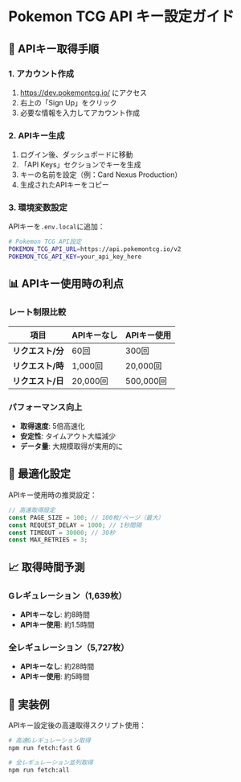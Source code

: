 # Pokemon TCG API キー設定ガイド

## 🔑 APIキー取得手順

### 1. アカウント作成
1. https://dev.pokemontcg.io/ にアクセス
2. 右上の「Sign Up」をクリック
3. 必要な情報を入力してアカウント作成

### 2. APIキー生成
1. ログイン後、ダッシュボードに移動
2. 「API Keys」セクションでキーを生成
3. キーの名前を設定（例：Card Nexus Production）
4. 生成されたAPIキーをコピー

### 3. 環境変数設定
APIキーを`.env.local`に追加：

```bash
# Pokemon TCG API設定
POKEMON_TCG_API_URL=https://api.pokemontcg.io/v2
POKEMON_TCG_API_KEY=your_api_key_here
```

## 📊 APIキー使用時の利点

### レート制限比較
| 項目 | APIキーなし | APIキー使用 |
|------|-------------|-------------|
| **リクエスト/分** | 60回 | 300回 |
| **リクエスト/時** | 1,000回 | 20,000回 |
| **リクエスト/日** | 20,000回 | 500,000回 |

### パフォーマンス向上
- **取得速度**: 5倍高速化
- **安定性**: タイムアウト大幅減少
- **データ量**: 大規模取得が実用的に

## 🚀 最適化設定

APIキー使用時の推奨設定：

```typescript
// 高速取得設定
const PAGE_SIZE = 100; // 100枚/ページ（最大）
const REQUEST_DELAY = 1000; // 1秒間隔
const TIMEOUT = 30000; // 30秒
const MAX_RETRIES = 3;
```

## 📈 取得時間予測

### Gレギュレーション（1,639枚）
- **APIキーなし**: 約8時間
- **APIキー使用**: 約1.5時間

### 全レギュレーション（5,727枚）
- **APIキーなし**: 約28時間
- **APIキー使用**: 約5時間

## 🔧 実装例

APIキー設定後の高速取得スクリプト使用：

```bash
# 高速Gレギュレーション取得
npm run fetch:fast G

# 全レギュレーション並列取得
npm run fetch:all
```